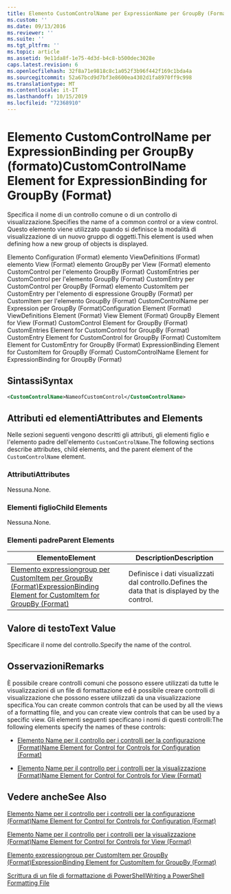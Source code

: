 ```yaml
---
title: Elemento CustomControlName per ExpressionName per GroupBy (Format) | Microsoft Docs
ms.custom: ''
ms.date: 09/13/2016
ms.reviewer: ''
ms.suite: ''
ms.tgt_pltfrm: ''
ms.topic: article
ms.assetid: 9e11da8f-1e75-4d3d-b4c8-b500dec3028e
caps.latest.revision: 6
ms.openlocfilehash: 32f8a71e9818c8c1a052f3b96f442f169c1bda4a
ms.sourcegitcommit: 52a67bcd9d7bf3e8600ea4302d1fa8970ff9c998
ms.translationtype: MT
ms.contentlocale: it-IT
ms.lasthandoff: 10/15/2019
ms.locfileid: "72368910"
---
```

# <a name="customcontrolname-element-for-expressionbinding-for-groupby-format"></a><span data-ttu-id="9d378-102">Elemento CustomControlName per ExpressionBinding per GroupBy (formato)</span><span class="sxs-lookup"><span data-stu-id="9d378-102">CustomControlName Element for ExpressionBinding for GroupBy (Format)</span></span>

<span data-ttu-id="9d378-103">Specifica il nome di un controllo comune o di un controllo di visualizzazione.</span><span class="sxs-lookup"><span data-stu-id="9d378-103">Specifies the name of a common control or a view control.</span></span> <span data-ttu-id="9d378-104">Questo elemento viene utilizzato quando si definisce la modalità di visualizzazione di un nuovo gruppo di oggetti.</span><span class="sxs-lookup"><span data-stu-id="9d378-104">This element is used when defining how a new group of objects is displayed.</span></span>

<span data-ttu-id="9d378-105">Elemento Configuration (Format) elemento ViewDefinitions (Format) elemento View (Format) elemento GroupBy per View (Format) elemento CustomControl per l'elemento GroupBy (Format) CustomEntries per CustomControl per l'elemento GroupBy (Format) CustomEntry per CustomControl per GroupBy (Format) elemento CustomItem per CustomEntry per l'elemento di espressione GroupBy (Format) per CustomItem per l'elemento GroupBy (Format) CustomControlName per Expression per GroupBy (Format)</span><span class="sxs-lookup"><span data-stu-id="9d378-105">Configuration Element (Format) ViewDefinitions Element (Format) View Element (Format) GroupBy Element for View (Format) CustomControl Element for GroupBy (Format) CustomEntries Element for CustomControl for GroupBy (Format) CustomEntry Element for CustomControl for GroupBy (Format) CustomItem Element for CustomEntry for GroupBy (Format) ExpressionBinding Element for CustomItem for GroupBy (Format) CustomControlName Element for ExpressionBinding for GroupBy (Format)</span></span>

## <a name="syntax"></a><span data-ttu-id="9d378-106">Sintassi</span><span class="sxs-lookup"><span data-stu-id="9d378-106">Syntax</span></span>

```xml
<CustomControlName>NameofCustomControl</CustomControlName>
```

## <a name="attributes-and-elements"></a><span data-ttu-id="9d378-107">Attributi ed elementi</span><span class="sxs-lookup"><span data-stu-id="9d378-107">Attributes and Elements</span></span>

<span data-ttu-id="9d378-108">Nelle sezioni seguenti vengono descritti gli attributi, gli elementi figlio e l'elemento padre dell'elemento `CustomControlName`.</span><span class="sxs-lookup"><span data-stu-id="9d378-108">The following sections describe attributes, child elements, and the parent element of the `CustomControlName` element.</span></span>

### <a name="attributes"></a><span data-ttu-id="9d378-109">Attributi</span><span class="sxs-lookup"><span data-stu-id="9d378-109">Attributes</span></span>

<span data-ttu-id="9d378-110">Nessuna.</span><span class="sxs-lookup"><span data-stu-id="9d378-110">None.</span></span>

### <a name="child-elements"></a><span data-ttu-id="9d378-111">Elementi figlio</span><span class="sxs-lookup"><span data-stu-id="9d378-111">Child Elements</span></span>

<span data-ttu-id="9d378-112">Nessuna.</span><span class="sxs-lookup"><span data-stu-id="9d378-112">None.</span></span>

### <a name="parent-elements"></a><span data-ttu-id="9d378-113">Elementi padre</span><span class="sxs-lookup"><span data-stu-id="9d378-113">Parent Elements</span></span>

|<span data-ttu-id="9d378-114">Elemento</span><span class="sxs-lookup"><span data-stu-id="9d378-114">Element</span></span>|<span data-ttu-id="9d378-115">Description</span><span class="sxs-lookup"><span data-stu-id="9d378-115">Description</span></span>|
|-------------|-----------------|
|[<span data-ttu-id="9d378-116">Elemento expressiongroup per CustomItem per GroupBy (Format)</span><span class="sxs-lookup"><span data-stu-id="9d378-116">ExpressionBinding Element for CustomItem for GroupBy (Format)</span></span>](./expressionbinding-element-for-customitem-for-groupby-format.md)|<span data-ttu-id="9d378-117">Definisce i dati visualizzati dal controllo.</span><span class="sxs-lookup"><span data-stu-id="9d378-117">Defines the data that is displayed by the control.</span></span>|

## <a name="text-value"></a><span data-ttu-id="9d378-118">Valore di testo</span><span class="sxs-lookup"><span data-stu-id="9d378-118">Text Value</span></span>

<span data-ttu-id="9d378-119">Specificare il nome del controllo.</span><span class="sxs-lookup"><span data-stu-id="9d378-119">Specify the name of the control.</span></span>

## <a name="remarks"></a><span data-ttu-id="9d378-120">Osservazioni</span><span class="sxs-lookup"><span data-stu-id="9d378-120">Remarks</span></span>

<span data-ttu-id="9d378-121">È possibile creare controlli comuni che possono essere utilizzati da tutte le visualizzazioni di un file di formattazione ed è possibile creare controlli di visualizzazione che possono essere utilizzati da una visualizzazione specifica.</span><span class="sxs-lookup"><span data-stu-id="9d378-121">You can create common controls that can be used by all the views of a formatting file, and you can create view controls that can be used by a specific view.</span></span> <span data-ttu-id="9d378-122">Gli elementi seguenti specificano i nomi di questi controlli:</span><span class="sxs-lookup"><span data-stu-id="9d378-122">The following elements specify the names of these controls:</span></span>

- [<span data-ttu-id="9d378-123">Elemento Name per il controllo per i controlli per la configurazione (Format)</span><span class="sxs-lookup"><span data-stu-id="9d378-123">Name Element for Control for Controls for Configuration (Format)</span></span>](./name-element-for-control-for-controls-for-configuration-format.md)

- [<span data-ttu-id="9d378-124">Elemento Name per il controllo per i controlli per la visualizzazione (Format)</span><span class="sxs-lookup"><span data-stu-id="9d378-124">Name Element for Control for Controls for View (Format)</span></span>](./name-element-for-control-for-controls-for-view-format.md)

## <a name="see-also"></a><span data-ttu-id="9d378-125">Vedere anche</span><span class="sxs-lookup"><span data-stu-id="9d378-125">See Also</span></span>

[<span data-ttu-id="9d378-126">Elemento Name per il controllo per i controlli per la configurazione (Format)</span><span class="sxs-lookup"><span data-stu-id="9d378-126">Name Element for Control for Controls for Configuration (Format)</span></span>](./name-element-for-control-for-controls-for-configuration-format.md)

[<span data-ttu-id="9d378-127">Elemento Name per il controllo per i controlli per la visualizzazione (Format)</span><span class="sxs-lookup"><span data-stu-id="9d378-127">Name Element for Control for Controls for View (Format)</span></span>](./name-element-for-control-for-controls-for-view-format.md)

[<span data-ttu-id="9d378-128">Elemento expressiongroup per CustomItem per GroupBy (Format)</span><span class="sxs-lookup"><span data-stu-id="9d378-128">ExpressionBinding Element for CustomItem for GroupBy (Format)</span></span>](./expressionbinding-element-for-customitem-for-groupby-format.md)

[<span data-ttu-id="9d378-129">Scrittura di un file di formattazione di PowerShell</span><span class="sxs-lookup"><span data-stu-id="9d378-129">Writing a PowerShell Formatting File</span></span>](./writing-a-powershell-formatting-file.md)
